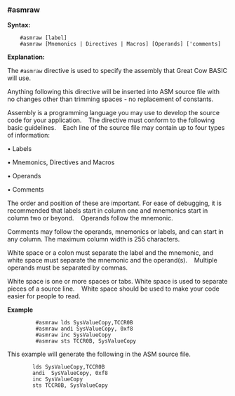 <div class="section">

<div class="titlepage">

<div>

<div>

### <span id="_asmraw"></span>\#asmraw

</div>

</div>

</div>

<span class="strong">**Syntax:**</span>

``` screen
    #asmraw [label]
    #asmraw [Mnemonics | Directives | Macros] [Operands] ['comments]
```

<span class="strong">**Explanation:**</span>

The `#asmraw` directive is used to specify the assembly that Great Cow
BASIC will use.   

Anything following this directive will be inserted into ASM source file
with no changes other than trimming spaces - no replacement of
constants.   

  
  
Assembly is a programming language you may use to develop the source
code for your application.    The directive must conform to the
following basic guidelines.    Each line of the source file may contain
up to four types of information:   

• Labels

• Mnemonics, Directives and Macros

• Operands

• Comments

The order and position of these are important. For ease of debugging, it
is recommended that labels start in column one and mnemonics start in
column two or beyond.    Operands follow the mnemonic.   

Comments may follow the operands, mnemonics or labels, and can start in
any column. The maximum column width is 255 characters.   

White space or a colon must separate the label and the mnemonic, and
white space must separate the mnemonic and the operand(s).    Multiple
operands must be separated by commas.   

White space is one or more spaces or tabs. White space is used to
separate pieces of a source line.    White space should be used to make
your code easier for people to read.   

  
  

<span class="strong">**Example**</span>

``` screen
         #asmraw lds SysValueCopy,TCCR0B
         #asmraw andi SysValueCopy, 0xf8
         #asmraw inc SysValueCopy
         #asmraw sts TCCR0B, SysValueCopy
```

  
  
This example will generate the following in the ASM source file.

``` screen
        lds SysValueCopy,TCCR0B
        andi  SysValueCopy, 0xf8
        inc SysValueCopy
        sts TCCR0B, SysValueCopy
```

</div>
